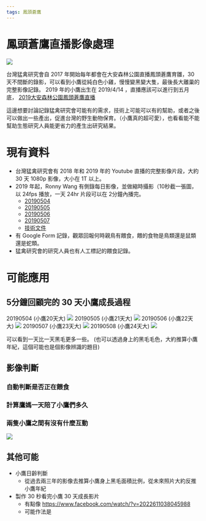 ```yaml
---
tags: 鳳頭蒼鷹
---
```


鳳頭蒼鷹直播影像處理
================

![](https://g0vhackmd.blob.core.windows.net/g0v-hackmd-images/upload_1465bdaba472a4d091cfc63bd2b37c0e)


台灣猛禽研究會自 2017 年開始每年都會在大安森林公園直播鳳頭蒼鷹育雛，30 天不間斷的錄影，可以看到小鷹從純白色小雞，慢慢變黑變大隻，最後長大離巢的完整影像記錄。
2019 年的小鷹出生在 2019/4/14 ，直播應該可以進行到五月底， [2019大安森林公園鳳頭蒼鷹直播](https://www.youtube.com/watch?v=H2Il7lRBKD0)

這邊想要討論記錄猛禽研究會可能有的需求，技術上可能可以有的幫助，或者之後可以做出一些產出，促進台灣的野生動物保育。（小鷹真的超可愛），也看看能不能幫助生態研究人員能更省力的產生出研究結果。

現有資料
=======
* 台灣猛禽研究會有 2018 年和 2019 年的 Youtube 直播的完整影像片段，大約 30 天 1080p 影像，大小在 1T 以上。
* 2019 年起，Ronny Wang 有側錄每日影像，並做縮時攝影（10秒截一張圖，以 24fps 播放，一天 24hr 片段可以在 2分鐘內播完。
    * [20190504](https://www.youtube.com/watch?v=P_rxEgUpsj4)
    * [20190505](https://www.youtube.com/watch?v=7ERLZq96vtU)
    * [20190506](https://www.youtube.com/watch?v=h15rKAlXjsk)
    * [20190507](https://www.youtube.com/watch?v=0u4IzFLeItU)
    * [技術文件](https://g0v.hackmd.io/X0uVU6taT4SXRTWMbtjblw)
* 有 Google Form 記錄，觀眾回報何時親鳥有餵食，餵的食物是鳥類還是鼠類還是蛇類。
* 猛禽研究會的研究人員也有人工標記的餵食記錄。

可能應用
=======
5分鐘回顧完的 30 天小鷹成長過程
----
20190504 (小鷹20天大)
![](https://g0vhackmd.blob.core.windows.net/g0v-hackmd-images/upload_2e544a3ca4abb5e4528c95987df208a2)
20190505 (小鷹21天大)
![](https://g0vhackmd.blob.core.windows.net/g0v-hackmd-images/upload_5b25254953ec81a6a2c8964a529118bd)
20190506 (小鷹22天大)
![](https://g0vhackmd.blob.core.windows.net/g0v-hackmd-images/upload_0d6f6c5c9ab2d3035dba0e6b705ef4c1)
20190507 (小鷹23天大)
![](https://g0vhackmd.blob.core.windows.net/g0v-hackmd-images/upload_6ef74e24927add2fc0a1e11217312484)
20190508 (小鷹24天大)
![](https://g0vhackmd.blob.core.windows.net/g0v-hackmd-images/upload_a7393fe74e41e6d9616900df888d6b1f)

可以看到一天比一天黑毛更多一些。
(也可以透過身上的黑毛毛色，大約推算小鷹年紀，這個可能也是個影像辨識的題目)


影像判斷
-------
### 自動判斷是否正在餵食
### 計算鷹媽一天陪了小鷹們多久
### 兩隻小鷹之間有沒有什麼互動
![](https://g0vhackmd.blob.core.windows.net/g0v-hackmd-images/upload_f4818018d5f43932c69dca2afa22c438)

其他可能
------
* 小鷹日齡判斷
    * 從過去兩三年的影像去推算小鷹身上黑毛面積比例，從未來照片大約反推小鷹年紀
* 製作 30 秒看完小鷹 30 天成長影片
    * 有點像 https://www.facebook.com/watch/?v=2022611038045988
    * 可能作法是